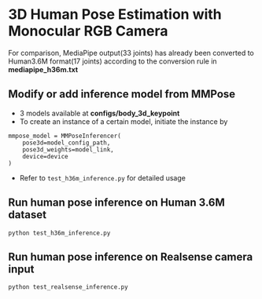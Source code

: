 # 3D Human Pose Estimation with Monocular RGB Camera
For comparison, MediaPipe output(33 joints) has already been converted to Human3.6M format(17 joints) according to the conversion rule in **mediapipe_h36m.txt**
## Modify or add inference model from MMPose
* 3 models available at **configs/body_3d_keypoint**
* To create an instance of a certain model, initiate the instance by 
```
mmpose_model = MMPoseInferencer(
    pose3d=model_config_path, 
    pose3d_weights=model_link,
    device=device
)
```
* Refer to ```test_h36m_inference.py``` for detailed usage
## Run human pose inference on Human 3.6M dataset
```
python test_h36m_inference.py
```
## Run human pose inference on Realsense camera input
```
python test_realsense_inference.py
```